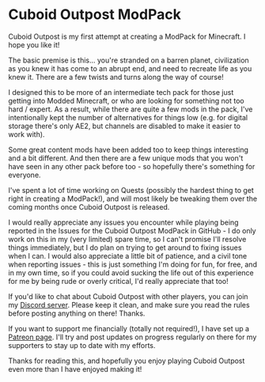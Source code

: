 # Cuboid Outpost ModPack

Cuboid Outpost is my first attempt at creating a ModPack for Minecraft. I hope you like it!

The basic premise is this... you're stranded on a barren planet, civilization as you knew it has come to an abrupt end, and need to recreate life as you knew it. There are a few twists and turns along the way of course!

I designed this to be more of an intermediate tech pack for those just getting into Modded Minecraft, or who are looking for something not too hard / expert. As a result, while there are quite a few mods in the pack, I've intentionally kept the number of alternatives for things low (e.g. for digital storage there's only AE2, but channels are disabled to make it easier to work with).

Some great content mods have been added too to keep things interesting and a bit different. And then there are a few unique mods that you won't have seen in any other pack before too - so hopefully there's something for everyone.

I've spent a lot of time working on Quests (possibly the hardest thing to get right in creating a ModPack!), and will most likely be tweaking them over the coming months once Cuboid Outpost is released.

I would really appreciate any issues you encounter while playing being reported in the Issues for the Cuboid Outpost ModPack in GitHub - I do only work on this in my (very limited) spare time, so I can't promise I'll resolve things immediately, but I do plan on trying to get around to fixing issues when I can. I would also appreciate a little bit of patience, and a civil tone when reporting issues - this is just something I'm doing for fun, for free, and in my own time, so if you could avoid sucking the life out of this experience for me by being rude or overly critical, I'd really appreciate that too!

If you'd like to chat about Cuboid Outpost with other players, you can join my [Discord server](https://discord.gg/HRVyUVcD). Please keep it clean, and make sure you read the rules before posting anything on there! Thanks.

If you want to support me financially (totally not required!), I have set up a [Patreon page](https://www.patreon.com/cuboiddroid). I'll try and post updates on progress regularly on there for my supporters to stay up to date with my efforts.

Thanks for reading this, and hopefully you enjoy playing Cuboid Outpost even more than I have enjoyed making it!
